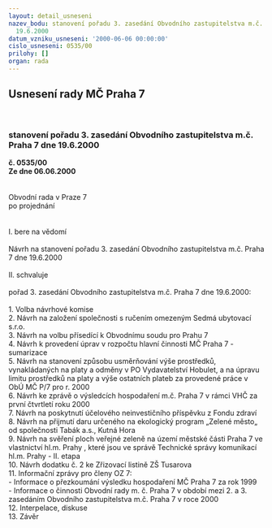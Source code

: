 ```yaml
---
layout: detail_usneseni
nazev_bodu: stanovení pořadu 3. zasedání Obvodního zastupitelstva m.č. Praha 7 dne
  19.6.2000
datum_vzniku_usneseni: '2000-06-06 00:00:00'
cislo_usneseni: 0535/00
prilohy: []
organ: rada
---
```

<div id="ucUsn_pList" class="usn">
	<span><h2>Usnesení rady MČ Praha 7 </h2>
<br></span><div class="standBody">
<span><h3>stanovení pořadu 3. zasedání Obvodního zastupitelstva m.č. Praha 7 dne 19.6.2000</h3></span><div class="center">
		<strong>č. 0535/00</strong><br>
	</div>
<div class="center">
		<strong>Ze dne 06.06.2000</strong><br><br>
	</div>     <br>Obvodní rada v Praze 7<br>po projednání<br><br><br>I.	bere na vědomí<br><br> Návrh na stanovení pořadu 3. zasedání Obvodního zastupitelstva m.č. Praha 7 dne 19.6.2000<br><br>II.	schvaluje <br><br>pořad  3. zasedání Obvodního zastupitelstva m.č. Praha 7 dne 19.6.2000:<br><br>1.   Volba návrhové komise<br>2.   Návrh na založení společnosti s ručením omezeným Sedmá ubytovací s.r.o.  <br>3.   Návrh na volbu přísedící k Obvodnímu soudu pro Prahu 7<br>4.   Návrh k provedení úprav v rozpočtu hlavní činnosti MČ Praha 7 -  sumarizace<br>5.   Návrh na stanovení způsobu usměrňování výše prostředků, vynakládaných  na platy a odměny v 	   	PO Vydavatelství Hobulet, a na úpravu limitu prostředků na platy a výše ostatních plateb za 	provedené práce v ObÚ MČ P/7 pro r. 2000<br>6.   Návrh ke zprávě o výsledcích hospodaření m.č. Praha 7 v rámci VHČ za první čtvrtletí roku 2000<br>7.   Návrh na poskytnutí účelového neinvestičního příspěvku z Fondu zdraví<br>8.   Návrh na přijmutí daru určeného na ekologický program „Zelené město„ od společnosti Tabák a.s.,     	Kutná Hora<br>9.   Návrh na svěření ploch veřejné zeleně na území městské části Praha 7 ve vlastnictví hl.m. Prahy , 	  	které jsou ve správě Technické správy komunikací hl.m. Prahy - II. etapa<br>10.   Návrh dodatku č. 2 ke Zřizovací listině ZŠ Tusarova<br>11.   Informační zprávy pro členy OZ 7:<br>   - Informace o přezkoumání výsledku hospodaření MČ Praha 7 za rok 1999<br>   - Informace o činnosti Obvodní rady m. č. Praha 7 v období mezi 2. a 3. zasedáním Obvodního   	   	zastupitelstva m.č. Praha 7 v roce 2000<br>12.  Interpelace, diskuse<br>13.  Závěr<br>
</div>
</div>